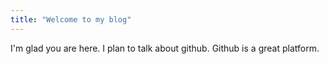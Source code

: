 ```yaml
---
title: "Welcome to my blog"
---
```


I'm glad you are here. I plan to talk about github. Github is a great platform.
